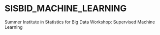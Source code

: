 # SISBID_MACHINE_LEARNING
Summer Institute in Statistics for Big Data Workshop: Supervised Machine Learning
